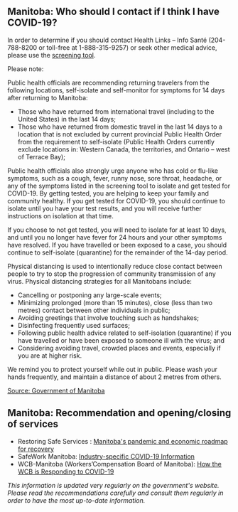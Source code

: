 ## Manitoba: Who should I contact if I think I have COVID-19?

In order to determine if you should contact Health Links – Info Santé (204-788-8200 or toll-free at 1-888-315-9257) or seek other medical advice, please use the [screening tool](https://sharedhealthmb.ca/covid19/screening-tool/).

Please note:

Public health officials are recommending returning travelers from the following locations, self-isolate and self-monitor for symptoms for 14 days after returning to Manitoba:

- Those who have returned from international travel (including to the United States) in the last 14 days;
- Those who have returned from domestic travel in the last 14 days to a location that is not excluded by current provincial Public Health Order from the requirement to self-isolate (Public Health Orders currently exclude locations in: Western Canada, the territories, and Ontario – west of Terrace Bay);

Public health officials also strongly urge anyone who has cold or flu-like symptoms, such as a cough, fever, runny nose, sore throat, headache, or any of the symptoms listed in the screening tool to isolate and get tested for COVID-19. By getting tested, you are helping to keep your family and community healthy. If you get tested for COVID-19, you should continue to isolate until you have your test results, and you will receive further instructions on isolation at that time.

If you choose to not get tested, you will need to isolate for at least 10 days, and until you no longer have fever for 24 hours and your other symptoms have resolved. If you have travelled or been exposed to a case, you should continue to self-isolate (quarantine) for the remainder of the 14-day period.

Physical distancing is used to intentionally reduce close contact between people to try to stop the progression of community transmission of any virus. Physical distancing strategies for all Manitobans include:

- Cancelling or postponing any large-scale events;
- Minimizing prolonged (more than 15 minutes), close (less than two metres) contact between other individuals in public;
- Avoiding greetings that involve touching such as handshakes;
- Disinfecting frequently used surfaces;
- Following public health advice related to self-isolation (quarantine) if you have travelled or have been exposed to someone ill with the virus; and
- Considering avoiding travel, crowded places and events, especially if you are at higher risk.

We remind you to protect yourself while out in public. Please wash your hands frequently, and maintain a distance of about 2 metres from others.

[Source: Government of Manitoba](https://www.gov.mb.ca/health/coronavirus/public.html#19)

## Manitoba: Recommendation and opening/closing of services

- Restoring Safe Services : [Manitoba's pandemic and economic roadmap for recovery](https://manitoba.ca/covid19/restoring/approach.html)
- SafeWork Manitoba: [Industry-specific COVID-19 Information](https://www.safemanitoba.com/COVID-19/Pages/Industry-specific-COVID-19-Information.aspx)
- WCB-Manitoba (Workers’Compensation Board of Manitoba): [How the WCB is Responding to COVID-19](https://www.wcb.mb.ca/how-the-wcb-is-responding-to-covid-19)

_This information is updated very regularly on the government's website. Please read the recommendations carefully and consult them regularly in order to have the most up-to-date information._
